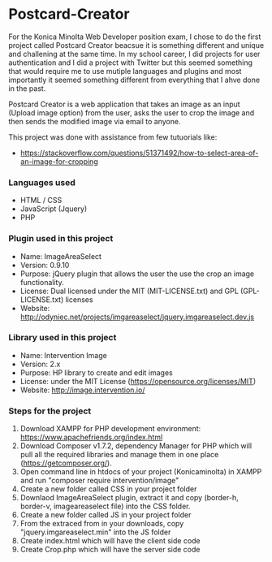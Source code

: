 # Postcard-Creator
For the Konica Minolta Web Developer position exam, I chose to do the first project called Postcard Creator beacsue it is something different and unique and challening at the same time. In my school career, I did projects for user authentication and I did a project with Twitter but this seemed something that would require me to use mutiple languages and plugins and most importantly it seemed something different from everything that I ahve done in the past.
 
Postcard Creator is a web application that takes an image as an input (Upload image option) from the user, asks the user to crop the image and then sends the modified image via email to anyone.

This project was done with assistance from few tutuorials like:
- https://stackoverflow.com/questions/51371492/how-to-select-area-of-an-image-for-cropping
 
 ### Languages used
- HTML / CSS
- JavaScript (Jquery) 
- PHP
 
 ### Plugin used in this project
- Name: ImageAreaSelect
- Version: 0.9.10
- Purpose: jQuery plugin that allows the user the use the crop an image functionality.
- License: Dual licensed under the MIT (MIT-LICENSE.txt) and GPL (GPL-LICENSE.txt) licenses
- Website: http://odyniec.net/projects/imgareaselect/jquery.imgareaselect.dev.js

### Library used in this project
- Name: Intervention Image
- Version: 2.x
- Purpose: HP library to create and edit images
- License: under the MIT License (https://opensource.org/licenses/MIT)
- Website: http://image.intervention.io/

### Steps for the project
1. Download XAMPP for PHP development environment: https://www.apachefriends.org/index.html
2. Download Composer v1.7.2, dependency Manager for PHP which will pull all the required libraries and manage them in one place (https://getcomposer.org/).
3. Open command line in htdocs of your project (Konicaminolta) in XAMPP and run "composer require intervention/image"
4. Create a new folder called CSS in your project folder
5. Downlaod ImageAreaSelect plugin, extract it and copy (border-h, border-v, imageareaselect file) into the CSS folder.
6. Create a new folder called JS in your project folder
7. From the extraced from in your downloads, copy "jquery.imgareaselect.min" into the JS folder
8. Create index.html which will have the client side code
9. Create Crop.php which will have the server side code
